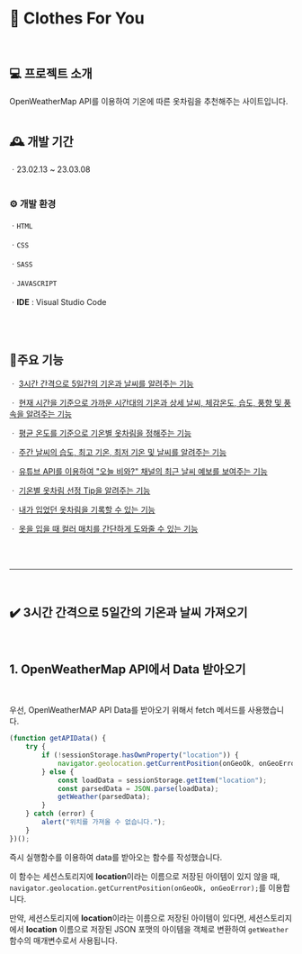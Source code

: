 #  🌈 Clothes For You
<br>

## 💻 프로젝트 소개
OpenWeatherMap API를 이용하여 기온에 따른 옷차림을 추천해주는 사이트입니다.
<br>
<br>

## 🕰 개발 기간
ㆍ23.02.13 ~ 23.03.08 
<br><br>

### ⚙ 개발 환경
ㆍ`HTML`

ㆍ`CSS`

ㆍ`SASS`

ㆍ`JAVASCRIPT`

ㆍ**IDE** : Visual Studio Code

<br>
<br>

## 📌주요 기능
ㆍ [3시간 간격으로 5일간의 기온과 날씨를 알려주는 기능](#✔️-3시간-간격으로-5일간의-기온과-날씨-가져오기)

ㆍ [현재 시간을 기준으로 가까운 시간대의 기온과 상세 날씨, 체감온도, 습도, 풍향 및 풍속을 알려주는 기능](#)

ㆍ [평균 온도를 기준으로 기온별 옷차림을 정해주는 기능](#) 

ㆍ [주간 날씨의 습도, 최고 기온, 최저 기온 및 날씨를 알려주는 기능](#) 

ㆍ [유튜브 API를 이용하여 "오늘 비와?" 채널의 최근 날씨 예보를 보여주는 기능](#) 

ㆍ [기온별 옷차림 선정 Tip을 알려주는 기능](#) 

ㆍ [내가 입었던 옷차림을 기록할 수 있는 기능](#) 

ㆍ [옷을 입을 때 컬러 매치를 간단하게 도와줄 수 있는 기능](#) 

<br>
<br>

***
<br>


## ✔️ 3시간 간격으로 5일간의 기온과 날씨 가져오기

<br>

## **1.** OpenWeatherMap API에서 Data 받아오기 
<br>

우선, OpenWeatherMAP API Data를 받아오기 위해서 fetch 메서드를 사용했습니다.<br>

```javascript
(function getAPIData() {
    try {
        if (!sessionStorage.hasOwnProperty("location")) {
            navigator.geolocation.getCurrentPosition(onGeoOk, onGeoError);
        } else {
            const loadData = sessionStorage.getItem("location");
            const parsedData = JSON.parse(loadData);
            getWeather(parsedData);
        }
    } catch (error) {
        alert("위치를 가져올 수 없습니다.");
    }
})();

```
즉시 실행함수를 이용하여 data를 받아오는 함수를 작성했습니다.<br> 

이 함수는 세션스토리지에 **location**이라는 이름으로 저장된 아이템이 있지 않을 때, `navigator.geolocation.getCurrentPosition(onGeoOk, onGeoError);`를 이용합니다. 

만약, 세션스토리지에 **location**이라는 이름으로 저장된 아이템이 있다면, 세션스토리지에서 **location** 이름으로 저장된 JSON 포맷의 아이템을 객체로 변환하여 `getWeather` 함수의 매개변수로서 사용됩니다.
